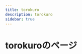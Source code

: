 ```yaml
---
title: torokuro
description: torokuro
sidebar: true
---
```

# torokuroのページ <Badge type="tip" text="保護" />